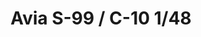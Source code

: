 ---
title: "Avia S-99 / C-10  1/48"
price: 3800.00 
desc: "LIMITED EDITION, Avia S-99 / C-10  1/48, razmera: 1/48"
img_path: "/assets/img/11122.jpg"
brand: AMMO
available: true
special_offer: false
new: false
soon: false
cat: "Plasticne-Makete"
subcat: "PM-EDUARD"
subsubcat: ""
sifra: "11122"
---